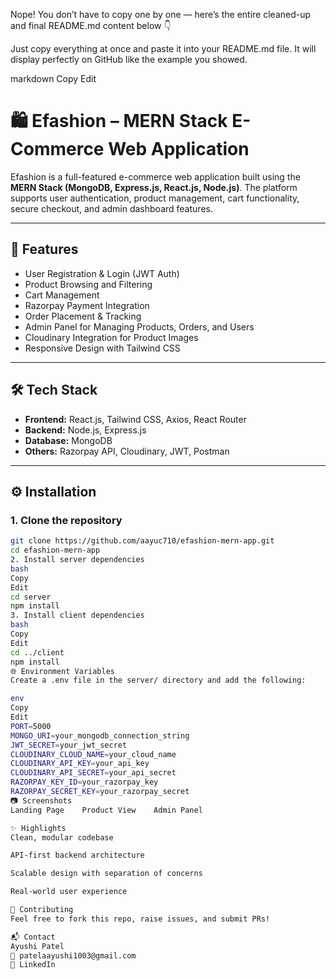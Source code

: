 Nope! You don’t have to copy one by one — here’s the entire cleaned-up and final README.md content below 👇

Just copy everything at once and paste it into your README.md file. It will display perfectly on GitHub like the example you showed.

markdown
Copy
Edit
# 🛍️ Efashion – MERN Stack E-Commerce Web Application

Efashion is a full-featured e-commerce web application built using the **MERN Stack (MongoDB, Express.js, React.js, Node.js)**. The platform supports user authentication, product management, cart functionality, secure checkout, and admin dashboard features.

---

## 🚀 Features

- User Registration & Login (JWT Auth)  
- Product Browsing and Filtering  
- Cart Management  
- Razorpay Payment Integration  
- Order Placement & Tracking  
- Admin Panel for Managing Products, Orders, and Users  
- Cloudinary Integration for Product Images  
- Responsive Design with Tailwind CSS  

---

## 🛠️ Tech Stack

- **Frontend:** React.js, Tailwind CSS, Axios, React Router  
- **Backend:** Node.js, Express.js  
- **Database:** MongoDB  
- **Others:** Razorpay API, Cloudinary, JWT, Postman  

---

## ⚙️ Installation

### 1. Clone the repository

```bash
git clone https://github.com/aayuc710/efashion-mern-app.git
cd efashion-mern-app
2. Install server dependencies
bash
Copy
Edit
cd server
npm install
3. Install client dependencies
bash
Copy
Edit
cd ../client
npm install
🌐 Environment Variables
Create a .env file in the server/ directory and add the following:

env
Copy
Edit
PORT=5000
MONGO_URI=your_mongodb_connection_string
JWT_SECRET=your_jwt_secret
CLOUDINARY_CLOUD_NAME=your_cloud_name
CLOUDINARY_API_KEY=your_api_key
CLOUDINARY_API_SECRET=your_api_secret
RAZORPAY_KEY_ID=your_razorpay_key
RAZORPAY_SECRET_KEY=your_razorpay_secret
📷 Screenshots
Landing Page	Product View	Admin Panel

✨ Highlights
Clean, modular codebase

API-first backend architecture

Scalable design with separation of concerns

Real-world user experience

🤝 Contributing
Feel free to fork this repo, raise issues, and submit PRs!

📬 Contact
Ayushi Patel
📧 patelaayushi1003@gmail.com
🔗 LinkedIn











